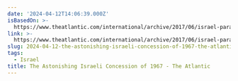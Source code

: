 ```yaml
---
date: '2024-04-12T14:06:39.000Z'
isBasedOn: >-
  https://www.theatlantic.com/international/archive/2017/06/israel-paratroopers-temple-mount-1967/529365/
link: >-
  https://www.theatlantic.com/international/archive/2017/06/israel-paratroopers-temple-mount-1967/529365/
slug: 2024-04-12-the-astonishing-israeli-concession-of-1967-the-atlantic
tags:
  - Israel
title: The Astonishing Israeli Concession of 1967 - The Atlantic
---
```


